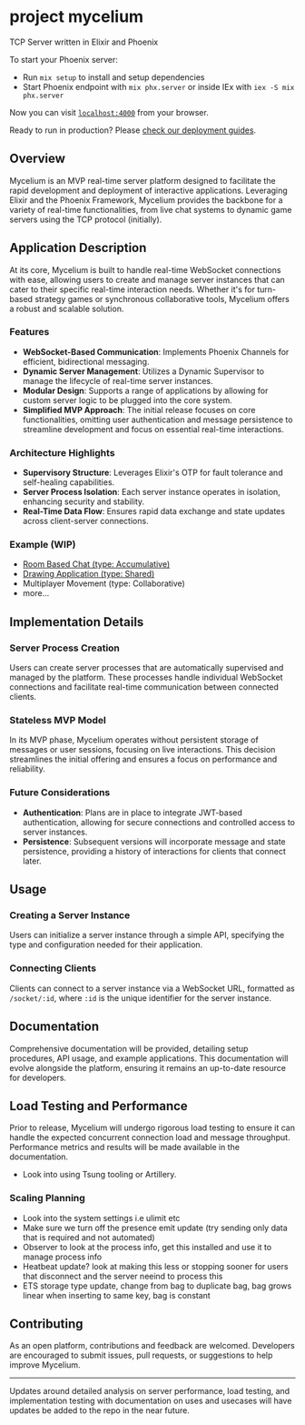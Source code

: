 # project mycelium

TCP Server written in Elixir and Phoenix

To start your Phoenix server:

  * Run `mix setup` to install and setup dependencies
  * Start Phoenix endpoint with `mix phx.server` or inside IEx with `iex -S mix phx.server`

Now you can visit [`localhost:4000`](http://localhost:4000) from your browser.

Ready to run in production? Please [check our deployment guides](https://hexdocs.pm/phoenix/deployment.html).

## Overview

Mycelium is an MVP real-time server platform designed to facilitate the rapid development and deployment of interactive applications. Leveraging Elixir and the Phoenix Framework, Mycelium provides the backbone for a variety of real-time functionalities, from live chat systems to dynamic game servers using the TCP protocol (initially).

## Application Description

At its core, Mycelium is built to handle real-time WebSocket connections with ease, allowing users to create and manage server instances that can cater to their specific real-time interaction needs. Whether it's for turn-based strategy games or synchronous collaborative tools, Mycelium offers a robust and scalable solution.

### Features

- **WebSocket-Based Communication**: Implements Phoenix Channels for efficient, bidirectional messaging.
- **Dynamic Server Management**: Utilizes a Dynamic Supervisor to manage the lifecycle of real-time server instances.
- **Modular Design**: Supports a range of applications by allowing for custom server logic to be plugged into the core system.
- **Simplified MVP Approach**: The initial release focuses on core functionalities, omitting user authentication and message persistence to streamline development and focus on essential real-time interactions.

### Architecture Highlights

- **Supervisory Structure**: Leverages Elixir's OTP for fault tolerance and self-healing capabilities.
- **Server Process Isolation**: Each server instance operates in isolation, enhancing security and stability.
- **Real-Time Data Flow**: Ensures rapid data exchange and state updates across client-server connections.

### Example (WIP)
- [Room Based Chat (type: Accumulative)](https://github.com/toreanjoel/mycelium-demos/tree/main/socket-chat)
- [Drawing Application (type: Shared)](https://github.com/toreanjoel/mycelium-demos/tree/main/socket-draw)
- Multiplayer Movement  (type: Collaborative)
- more...

## Implementation Details

### Server Process Creation

Users can create server processes that are automatically supervised and managed by the platform. These processes handle individual WebSocket connections and facilitate real-time communication between connected clients.

### Stateless MVP Model

In its MVP phase, Mycelium operates without persistent storage of messages or user sessions, focusing on live interactions. This decision streamlines the initial offering and ensures a focus on performance and reliability.

### Future Considerations

- **Authentication**: Plans are in place to integrate JWT-based authentication, allowing for secure connections and controlled access to server instances.
- **Persistence**: Subsequent versions will incorporate message and state persistence, providing a history of interactions for clients that connect later.

## Usage

### Creating a Server Instance

Users can initialize a server instance through a simple API, specifying the type and configuration needed for their application.

### Connecting Clients

Clients can connect to a server instance via a WebSocket URL, formatted as `/socket/:id`, where `:id` is the unique identifier for the server instance.

## Documentation

Comprehensive documentation will be provided, detailing setup procedures, API usage, and example applications. This documentation will evolve alongside the platform, ensuring it remains an up-to-date resource for developers.

## Load Testing and Performance

Prior to release, Mycelium will undergo rigorous load testing to ensure it can handle the expected concurrent connection load and message throughput. Performance metrics and results will be made available in the documentation.

- Look into using Tsung tooling or Artillery.

### Scaling Planning
- Look into the system settings i.e ulimit etc
- Make sure we turn off the presence emit update (try sending only data that is required and not automated)
- Observer to look at the process info, get this installed and use it to manage process info
- Heatbeat update? look at making this less or stopping sooner for users that disconnect and the server neeind to process this
- ETS storage type update, change from bag to duplicate bag, bag grows linear when inserting to same key, bag is constant

## Contributing

As an open platform, contributions and feedback are welcomed. Developers are encouraged to submit issues, pull requests, or suggestions to help improve Mycelium.

---

Updates around detailed analysis on server performance, load testing, and implementation testing with documentation on uses and usecases will have updates be added to the repo in the near future.

